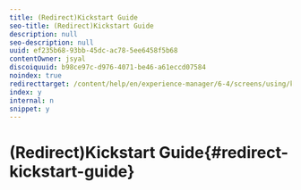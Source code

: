 ```yaml
---
title: (Redirect)Kickstart Guide
seo-title: (Redirect)Kickstart Guide
description: null
seo-description: null
uuid: ef235b68-93bb-45dc-ac78-5ee6458f5b68
contentOwner: jsyal
discoiquuid: b98ce97c-d976-4071-be46-a61eccd07584
noindex: true
redirecttarget: /content/help/en/experience-manager/6-4/screens/using/kickstart-for-aem-screens
index: y
internal: n
snippet: y
---
```


# (Redirect)Kickstart Guide{#redirect-kickstart-guide}

